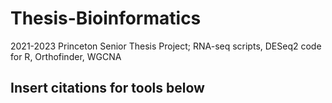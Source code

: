 # Thesis-Bioinformatics
2021-2023 Princeton Senior Thesis Project; RNA-seq scripts, DESeq2 code for R, Orthofinder, WGCNA

## Insert citations for tools below
